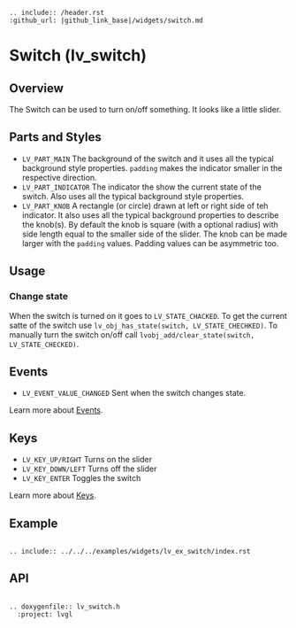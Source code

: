 ```eval_rst
.. include:: /header.rst 
:github_url: |github_link_base|/widgets/switch.md
```

# Switch (lv_switch)

## Overview

The Switch can be used to turn on/off something. It looks like a little slider. 


## Parts and Styles
- `LV_PART_MAIN` The background of the switch and it uses all the typical background style properties. `padding` makes the indicator smaller in the respective direction.
- `LV_PART_INDICATOR` The indicator the show the current state of the switch. Also uses all the typical background style properties.
- `LV_PART_KNOB` A rectangle (or circle) drawn at left or right side of teh indicator. It also uses all the typical background properties to describe the knob(s). By default the knob is square (with a optional radius) with side length equal to the smaller side of the slider. The knob can be made larger with the `padding` values. Padding values can be asymmetric too. 

## Usage

### Change state
When the switch is turned on it goes to `LV_STATE_CHACKED`. To get the current satte of the switch use `lv_obj_has_state(switch, LV_STATE_CHECHKED)`. 
To manually turn the switch on/off call `lvobj_add/clear_state(switch, LV_STATE_CHECKED)`.


## Events
- `LV_EVENT_VALUE_CHANGED` Sent when the switch changes state.

Learn more about [Events](/overview/event).

## Keys
- `LV_KEY_UP/RIGHT` Turns on the slider
- `LV_KEY_DOWN/LEFT` Turns off the slider
- `LV_KEY_ENTER` Toggles the switch 

Learn more about [Keys](/overview/indev).

## Example

```eval_rst

.. include:: ../../../examples/widgets/lv_ex_switch/index.rst

```

## API 

```eval_rst

.. doxygenfile:: lv_switch.h
  :project: lvgl
        
```
